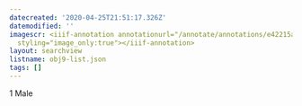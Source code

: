 ```yaml
---
datecreated: '2020-04-25T21:51:17.326Z'
datemodified: ''
imagescr: <iiif-annotation annotationurl="/annotate/annotations/e42215aa-873e-11ea-85e2-5254008afee6.json"
  styling="image_only:true"></iiif-annotation>
layout: searchview
listname: obj9-list.json
tags: []
---
```

1 Male